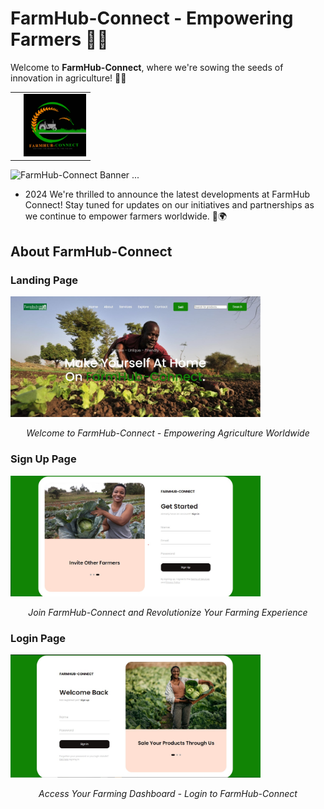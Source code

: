 # FarmHub-Connect - Empowering Farmers 🌾🚜

Welcome to **FarmHub-Connect**, where we're sowing the seeds of innovation in agriculture! 🌱🌐

|      |      |
|------|------|
|      | <img src="src/Logo.jpg" alt="FarmHub-Connect" width="100"/>



![FarmHub-Connect Banner](https://readme-typing-svg.herokuapp.com/?font=Righteous&size=35&center=true&vCenter=true&width=500&height=70&duration=4000&color=00ff00&lines=Welcome+to+FarmHub+Connect!;🚜🌾+Empowering+Agriculture)
...

- 2024 We're thrilled to announce the latest developments at FarmHub Connect! Stay tuned for updates on our initiatives and partnerships as we continue to empower farmers worldwide. 🌱🌍

## About FarmHub-Connect
### Landing Page
<img src="src/Landing page.jpg" alt="Landing Page" width="400">
<p align="center"><em>Welcome to FarmHub-Connect - Empowering Agriculture Worldwide</em></p>

### Sign Up Page
<img src="src/Signup page.jpg" alt="Sign Up Page" width="400">
<p align="center"><em>Join FarmHub-Connect and Revolutionize Your Farming Experience</em></p>


### Login Page
<img src="src/Login page.jpg" alt="Login Page" width="400">
<p align="center"><em>Access Your Farming Dashboard - Login to FarmHub-Connect</em></p>




